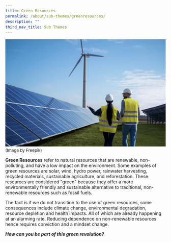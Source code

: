 ```yaml
---
title: Green Resources
permalink: /about/sub-themes/greenresources/
description: ""
third_nav_title: Sub Themes
---
```

![](/images/PF%202023/About%20PF%202023/green%20resources.jpg)
<font size="-1">(Image by Freepik)</font>

**Green Resources** refer to natural resources that are renewable, non-polluting, and have a low impact on the environment. Some examples of green resources are solar, wind, hydro power, rainwater harvesting, recycled materials, sustainable agriculture, and reforestation. These resources are considered "green" because they offer a more environmentally friendly and sustainable alternative to traditional, non-renewable resources such as fossil fuels.

The fact is if we do not transition to the use of green resources, some consequences include climate change, environmental degradation, resource depletion and health impacts. All of which are already happening at an alarming rate. Reducing dependence on non-renewable resources hence requires conviction and a mindset change.

**_How can you be part of this green revolution?_**